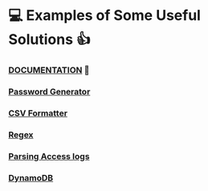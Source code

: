 # :computer: Examples of Some Useful Solutions :thumbsup:

### [DOCUMENTATION](https://github.com/RuslanSerdiuk/DevOps_Tasks_and_solutions/tree/Documentation/Documentation/Materials/OS.Scripting/Python_Basics) :metal:

### [Password Generator](https://github.com/RuslanSerdiuk/DevOps_Tasks_and_solutions/tree/Python/Python/Password%20Generator) 

### [CSV Formatter](https://github.com/RuslanSerdiuk/DevOps_Tasks_and_solutions/tree/Python/Python/CSV%20Formatter)

### [Regex](https://github.com/RuslanSerdiuk/DevOps_Tasks_and_solutions/tree/Python/Python/Regex)
 
### [Parsing Access logs](https://github.com/RuslanSerdiuk/DevOps_Tasks_and_solutions/tree/Python/Python/Parsing%20Access%20logs)

### [DynamoDB](https://github.com/RuslanSerdiuk/DevOps_Tasks_and_solutions/tree/Python/Python/DynamoDB)